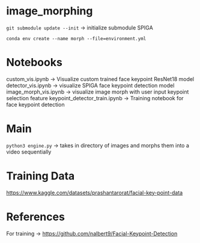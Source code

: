 # image_morphing
`git submodule update --init` -> initialize submodule SPIGA

`conda env create --name morph --file=environment.yml`

# Notebooks
custom_vis.ipynb -> Visualize custom trained face keypoint ResNet18 model
detector_vis.ipynb -> visualize SPIGA face keypoint detection model
image_morph_vis.ipynb -> visualize image morph with user input keypoint selection feature
keypoint_detector_train.ipynb -> Training notebook for face keypoint detection

# Main
`python3 engine.py` -> takes in directory of images and morphs them into a video sequentially

# Training Data
https://www.kaggle.com/datasets/prashantarorat/facial-key-point-data

# References
For training -> https://github.com/nalbert9/Facial-Keypoint-Detection
